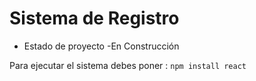 <h1> Sistema de Registro</h1>

- Estado de proyecto -En Construcción

Para ejecutar el sistema debes poner :
```npm install react```
